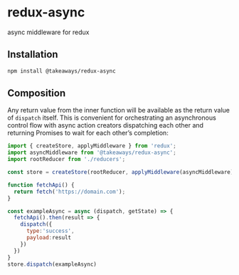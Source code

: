 # redux-async
async middleware for redux

## Installation

```bash
npm install @takeaways/redux-async
```

## Composition

Any return value from the inner function will be available as the return value
of `dispatch` itself. This is convenient for orchestrating an asynchronous
control flow with async action creators dispatching each other and returning
Promises to wait for each other’s completion:

```js
import { createStore, applyMiddleware } from 'redux';
import asyncMiddleware from '@takeaways/redux-async';
import rootReducer from './reducers';

const store = createStore(rootReducer, applyMiddleware(asyncMiddleware));

function fetchApi() {
  return fetch('https://domain.com');
}

const exampleAsync = async (dispatch, getState) => {
  fetchApi().then(result => {
    dispatch({
      type:'success',
      payload:result
    })
  })
}
store.dispatch(exampleAsync)
```
